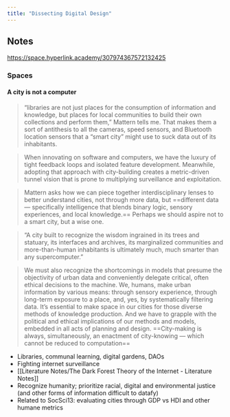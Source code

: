 ```yaml
---
title: "Dissecting Digital Design"
---
```

## Notes
https://space.hyperlink.academy/307974367572132425
### Spaces
#### A city is not a computer
> “libraries are not just places for the consumption of information and knowledge, but places for local communities to build their own collections and perform them,” Mattern tells me. That makes them a sort of antithesis to all the cameras, speed sensors, and Bluetooth location sensors that a “smart city” might use to suck data out of its inhabitants.

> When innovating on software and computers, we have the luxury of tight feedback loops and isolated feature development. Meanwhile, adopting that approach with city-building creates a metric-driven tunnel vision that is prone to multiplying surveillance and exploitation. 

> Mattern asks how we can piece together interdisciplinary lenses to better understand cities, not through more data, but ==different data — specifically intelligence that blends binary logic, sensory experiences, and local knowledge.== Perhaps we should aspire not to a smart city, but a wise one.

> “A city built to recognize the wisdom ingrained in its trees and statuary, its interfaces and archives, its marginalized communities and more-than-human inhabitants is ultimately much, much smarter than any supercomputer.”

> We must also recognize the shortcomings in models that presume the objectivity of urban data and conveniently delegate critical, often ethical decisions to the machine. We, humans, make urban information by various means: through sensory experience, through long-term exposure to a place, and, yes, by systematically filtering data. It’s essential to make space in our cities for those diverse methods of knowledge production. And we have to grapple with the political and ethical implications of our methods and models, embedded in all acts of planning and design. ==City-making is always, simultaneously, an enactment of city-knowing — which cannot be reduced to computation==

+ Libraries, communal learning, digital gardens, DAOs
+ Fighting internet surveillance
+ [[Literature Notes/The Dark Forest Theory of the Internet - Literature Notes]]
+ Recognize humanity; prioritize racial, digital and environmental justice (and other forms of information difficult to datafy)
+ Related to SocSci13: evaluating cities through GDP vs HDI and other humane metrics